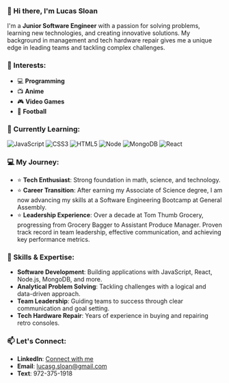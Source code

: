 ### 👋 Hi there, I'm Lucas Sloan

I'm a **Junior Software Engineer** with a passion for solving problems, learning new technologies, and creating innovative solutions. My background in management and tech hardware repair gives me a unique edge in leading teams and tackling complex challenges.

### 👀 Interests:
- :computer: **Programming**
- :tv: **Anime**
- :video_game: **Video Games**
- :football: **Football**

### 🌱 Currently Learning:
![JavaScript](https://img.shields.io/badge/-JavaScript-05122A?style=flat&logo=javascript)
![CSS3](https://img.shields.io/badge/-CSS-05122A?style=flat&logo=css3)
![HTML5](https://img.shields.io/badge/-HTML5-05122A?style=flat&logo=html5)
![Node](https://img.shields.io/badge/-Node.js-05122A?style=flat&logo=node.js)
![MongoDB](https://img.shields.io/badge/-MongoDB-05122A?style=flat&logo=mongodb)
![React](https://img.shields.io/badge/-React-05122A?style=flat&logo=react)

### 💻 My Journey:
- ⭐️ **Tech Enthusiast**: Strong foundation in math, science, and technology.
- ⭐️ **Career Transition**: After earning my Associate of Science degree, I am now advancing my skills at a Software Engineering Bootcamp at General Assembly.
- ⭐️ **Leadership Experience**: Over a decade at Tom Thumb Grocery, progressing from Grocery Bagger to Assistant Produce Manager. Proven track record in team leadership, effective communication, and achieving key performance metrics.

### 💪 Skills & Expertise:
- **Software Development**: Building applications with JavaScript, React, Node.js, MongoDB, and more.
- **Analytical Problem Solving**: Tackling challenges with a logical and data-driven approach.
- **Team Leadership**: Guiding teams to success through clear communication and goal setting.
- **Tech Hardware Repair**: Years of experience in buying and repairing retro consoles.

### 📫 Let's Connect:
- **LinkedIn**: [Connect with me](www.linkedin.com/in/lucas-sloan-892802211)
- **Email**: lucasg.sloan@gmail.com
- **Text**: 972-375-1918
